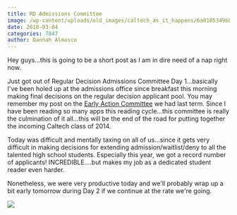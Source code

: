 ```yaml
---
title: RD Admissions Committee
image: /wp-content/uploads/old_images/caltech_as_it_happens/6a0105349b8251970b0120a8f52c0b970b.jpg
date: 2010-03-04
categories: 7847
author: Dannah Almasco
---
```



Hey guys...this is going to be a short post as I am in dire need of a nap right now.

Just got out of Regular Decision Admissions Committee Day 1...basically I've been holed up at the admissions office since breakfast this morning making final decisions on the regular decision applicant pool. You may remember my post on the [Early Action Committee](https://caltech.typepad.com/caltech_as_it_happens/2009/12/ea-admissions-committee-my-anniversary.html) we had last term. Since I have been reading so many apps this reading cycle...this committee is really the culmination of it all...this will be the end of the road for putting together the incoming Caltech class of 2014.

Today was difficult and mentally taxing on all of us...since it gets very difficult in making decisions for extending admission/waitlist/deny to all the talented high school students. Especially this year, we got a record number of applicants! INCREDIBLE....but makes my job as a dedicated student reader even harder.

Nonetheless, we were very productive today and we'll probably wrap up a bit early tomorrow during Day 2 if we continue at the rate we're going. 


![](/old_images/caltech_as_it_happens/6a0105349b8251970b0120a8f529e2970b.jpg)
